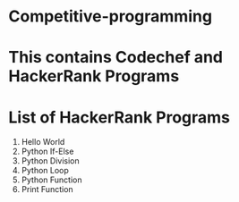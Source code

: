 # Competitive-programming
# This contains Codechef and HackerRank Programs
# List of HackerRank Programs
  1. Hello World
  2. Python If-Else
  3. Python Division
  4. Python Loop
  5. Python Function
  6. Print Function
